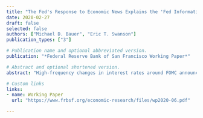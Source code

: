 ```yaml
---
title: "The Fed's Response to Economic News Explains the 'Fed Information Effect'"
date: 2020-02-27
draft: false
selected: false
authors: ["Michael D. Bauer", "Eric T. Swanson"]
publication_types: ["3"]

# Publication name and optional abbreviated version.
publication: "*Federal Reserve Bank of San Francisco Working Paper*"

# Abstract and optional shortened version.
abstract: "High-frequency changes in interest rates around FOMC announcements are a standard method of measuring monetary policy shocks. However, some recent studies have documented puzzling effects of these shocks on private-sector forecasts of GDP, unemployment, or inflation that are opposite in sign to what standard macroeconomic models would predict. This evidence has been viewed as supportive of a “Fed information effect” channel of monetary policy, whereby an FOMC tightening (easing) communicates that the economy is stronger (weaker) than the public had expected. We show that these empirical results are also consistent with a “Fed response to news” channel, in which incoming, publicly available economic news causes both the Fed to change monetary policy and the private sector to revise its forecasts. We provide substantial new evidence that distinguishes between these two channels and strongly favors the latter; for example, (i) high-frequency stock market responses to Fed announcements, (ii) a new survey that we conduct of individual Blue Chip forecasters, and (iii) regressions that include the previously omitted public macroeconomic data releases all indicate that the Fed and Blue Chip forecasters are simply responding to the same public news, and that there is little if any role for a “Fed information effect”."

# Custom links
links:
- name: Working Paper
  url: "https://www.frbsf.org/economic-research/files/wp2020-06.pdf"

---
```

